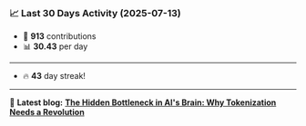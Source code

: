 <!--START_STATS-->
### 📈 Last 30 Days Activity (2025-07-13)  
- 🧮 **913** contributions  
- 📊 **30.43** per day
---
- 🔥 **43** day streak!
---
📝 **Latest blog:** [**The Hidden Bottleneck in AI's Brain: Why Tokenization Needs a Revolution**](https://andriak.com/blog/tokenization-revolution)
<!--END_STATS-->
